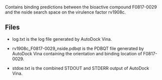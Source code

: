 Contains binding predictions between the bioactive compound F0817-0029 and the nside search space on the virulence factor rv1908c.

## Files

- log.txt is the log file generated by AutoDock Vina.

- rv1908c_F0817-0029_nside.pdbqt is the PDBQT file generated by AutoDock Vina containing the orientation and binding location of F0817-0029.

- stdoe.txt is the combined STDOUT and STDERR output of AutoDock Vina.

